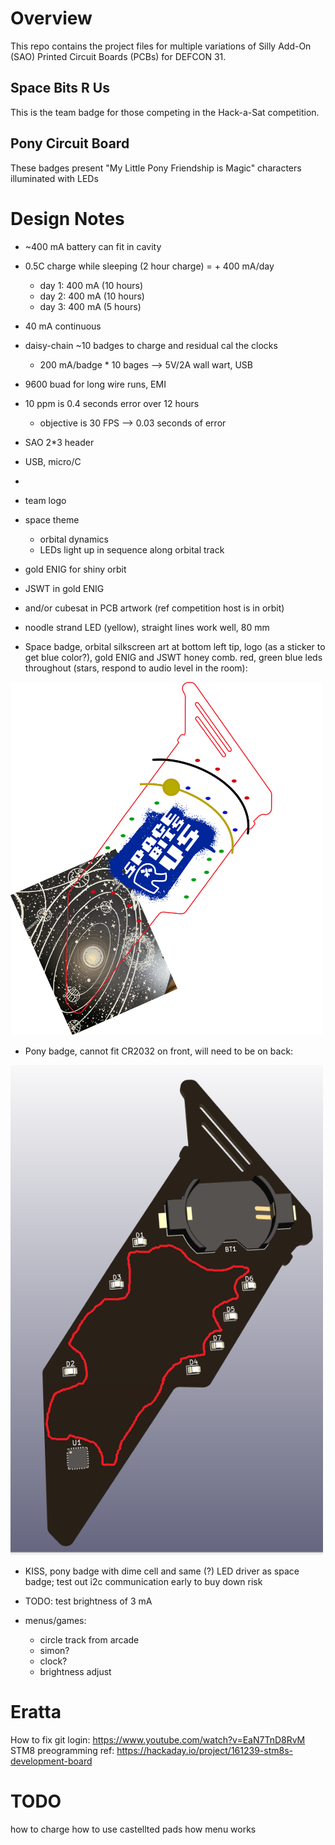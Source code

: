 # Overview

This repo contains the project files for multiple variations of Silly Add-On (SAO) Printed Circuit Boards (PCBs) for DEFCON 31.

## Space Bits R Us

This is the team badge for those competing in the Hack-a-Sat competition.

## Pony Circuit Board

These badges present "My Little Pony Friendship is Magic" characters illuminated with LEDs

# Design Notes

- ~400 mA battery can fit in cavity
- 0.5C charge while sleeping (2 hour charge) = + 400 mA/day
    - day 1: 400 mA (10 hours)
    - day 2: 400 mA (10 hours)
    - day 3: 400 mA (5 hours)
- 40 mA continuous

- daisy-chain ~10 badges to charge and residual cal the clocks
    - 200 mA/badge * 10 bages --> 5V/2A wall wart, USB
- 9600 buad for long wire runs, EMI
- 10 ppm is 0.4 seconds error over 12 hours
    - objective is 30 FPS --> 0.03 seconds of error

- SAO 2*3 header
- USB, micro/C
- 

- team logo
- space theme
    - orbital dynamics
    - LEDs light up in sequence along orbital track
- gold ENIG for shiny orbit
- JSWT in gold ENIG
- and/or cubesat in PCB artwork (ref competition host is in orbit)
- noodle strand LED (yellow), straight lines work well, 80 mm

- Space badge, orbital silkscreen art at bottom left tip, logo (as a sticker to get blue color?), gold ENIG and JSWT honey comb.  red, green blue leds throughout (stars, respond to audio level in the room):

<img alt="alt_text" width="500px" src="doc\ideas_space_bits\img\DC31BADGE-CARD-OUTLINE_idea.png" />

- Pony badge, cannot fit CR2032 on front, will need to be on back:

<img alt="alt_text" width="500px" src="doc\ideas_space_bits\img\delete_me4.png" />

- KISS, pony badge with dime cell and same (?) LED driver as space badge; test out i2c communication early to buy down risk

- TODO: test brightness of 3 mA

- menus/games:
	- circle track from arcade
	- simon?
	- clock?
	- brightness adjust

# Eratta

How to fix git login: https://www.youtube.com/watch?v=EaN7TnD8RvM
STM8 preogramming ref: https://hackaday.io/project/161239-stm8s-development-board

# TODO
how to charge
how to use castellted pads
how menu works